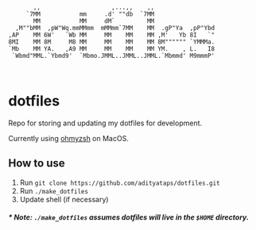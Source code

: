 ```
                                                           
       ,,                    ,...,,    ,,                  
     `7MM           mm     .d' ""db  `7MM                  
       MM           MM     dM`         MM                  
  ,M""bMM  ,pW"Wq.mmMMmm  mMMmm`7MM    MM  .gP"Ya  ,pP"Ybd 
,AP    MM 6W'   `Wb MM     MM    MM    MM ,M'   Yb 8I   `" 
8MI    MM 8M     M8 MM     MM    MM    MM 8M"""""" `YMMMa. 
`Mb    MM YA.   ,A9 MM     MM    MM    MM YM.    , L.   I8 
 `Wbmd"MML.`Ybmd9'  `Mbmo.JMML..JMML..JMML.`Mbmmd' M9mmmP' 
                                                           
                                                           
```
# dotfiles
Repo for storing and updating my dotfiles for development.

Currently using [ohmyzsh](https://ohmyz.sh/) on MacOS.

## How to use
1. Run `git clone https://github.com/adityataps/dotfiles.git`
2. Run `./make_dotfiles`
3. Update shell (if necessary)

##### * Note: `./make_dotfiles` assumes dotfiles will live in the `$HOME` directory.
